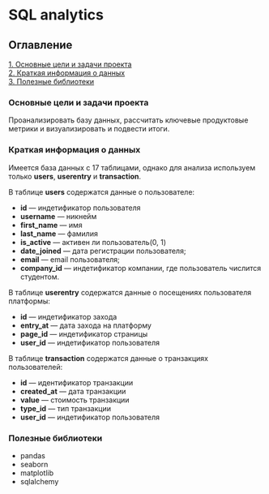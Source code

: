 # SQL analytics

## Оглавление

[1. Основные цели и задачи проекта](https://github.com/dissf/pet-projects/blob/main/DA_DS/sql_analytics/README.md#Основные-цели-и-задачи-проекта)  
[2. Краткая информация о данных](https://github.com/dissf/pet-projects/blob/main/DA_DS/sql_analytics/README.md#Краткая-информация-о-данных)  
[3. Полезные библиотеки](https://github.com/dissf/pet-projects/blob/main/DA_DS/sql_analytics/README.md#Полезные-библиотеки)

### Основные цели и задачи проекта

Проанализировать базу данных, рассчитать ключевые продуктовые метрики и визуализировать и подвести итоги.

### Краткая информация о данных

Имеется база данных с 17 таблицами, однако для анализа используем только **users**, **userentry** и **transaction**.  

В таблице **users** содержатся данные о пользователе:

* **id** — индетификатор пользователя
* **username** — никнейм
* **first_name** — имя
* **last_name** — фамилия
* **is_active** — активен ли пользователь(0, 1)
* **date_joined** — дата регистрации пользователя;
* **email** — email пользователя;
* **company_id** — индетификатор компании, где пользователь числится студентом.

В таблице **userentry** содержатся данные о посещениях пользователя платформы:

* **id** — индетификатор захода
* **entry_at** — дата захода на платформу
* **page_id** — индетификатор страницы
* **user_id** — индетификатор пользователя

В таблице **transaction** содержатся данные о транзакциях пользователей:

* **id** — идентификатор транзакции
* **created_at** — дата транзакции
* **value** — стоимость транзакции
* **type_id** — тип транзакции
* **user_id** — индетификатор пользователя

### Полезные библиотеки

* pandas  
* seaborn 
* matplotlib
* sqlalchemy
